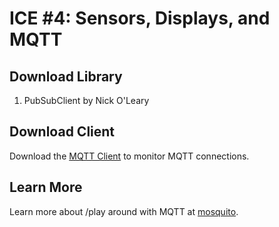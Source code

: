 # ICE #4: Sensors, Displays, and MQTT

## Download Library
1. PubSubClient by Nick O'Leary

## Download Client
Download the [MQTT Client](http://mqttfx.jensd.de) to monitor MQTT connections. 

## Learn More
Learn more about /play around with MQTT at [mosquito](http://test.mosquitto.org).
